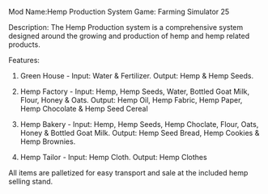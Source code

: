 Mod Name:Hemp Production System
Game: Farming Simulator 25

Description:
The Hemp Production system is a comprehensive system designed around the growing and production of hemp and hemp related products. 

Features:
1. Green House  - Input: Water & Fertilizer.
                  Output: Hemp & Hemp Seeds.

2. Hemp Factory - Input: Hemp, Hemp Seeds, Water, Bottled Goat Milk, Flour, Honey & Oats.
                  Output: Hemp Oil, Hemp Fabric, Hemp Paper, Hemp Chocolate & Hemp Seed Cereal

3. Hemp Bakery  - Input: Hemp, Hemp Seeds, Hemp Choclate, Flour, Oats, Honey & Bottled Goat Milk. 
                  Output: Hemp Seed Bread, Hemp Cookies & Hemp Brownies.

4. Hemp Tailor  - Input: Hemp Cloth.
                  Output: Hemp Clothes

All items are palletized for easy transport and sale at the included hemp selling stand.
